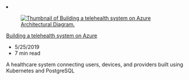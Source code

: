 <!-- This file is automatically generated by build/architectures/build_index.py. Any updates will be lost. -->

<!-- markdownlint-disable MD033 -->

<li class="grid-item item-column" data-categories="Containers Databases ">
<article class="card">
    <div class="card-header has-margin-bottom-none" aria-hidden="true">
        <figure class="image diagram has-height-175 has-overflow-hidden level">
            <a href="/azure/architecture/example-scenario/apps/telehealth-system"><img src="/azure/architecture/browse/thumbs/telehealth-system.png" class="diagram" alt="Thumbnail of Building a telehealth system on Azure Architectural Diagram." data-linktype="relative-path"></a>
        </figure>
    </div>
    <div class="card-content">
        <a class="card-content-title has-margin-top-none" href="/azure/architecture/example-scenario/apps/telehealth-system">
            <p>Building a telehealth system on Azure</p>
        </a>
        <ul class="card-content-metadata">
            <li>5/25/2019</li>
            <li>7 min read</li>
        </ul>
        <p class="card-content-description">A healthcare system connecting users, devices, and providers built using Kubernetes and PostgreSQL</p>
        <div class="bottom-to-top-fade is-hidden-mobile"></div>
    </div>
</article>
</li>
